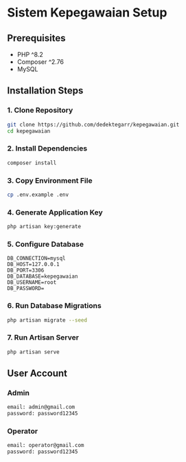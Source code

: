 # Sistem Kepegawaian Setup

## Prerequisites

-   PHP ^8.2
-   Composer ^2.76
-   MySQL

## Installation Steps

### 1. Clone Repository

```sh
git clone https://github.com/dedektegarr/kepegawaian.git
cd kepegawaian
```

### 2. Install Dependencies

```sh
composer install
```

### 3. Copy Environment File

```sh
cp .env.example .env
```

### 4. Generate Application Key

```sh
php artisan key:generate
```

### 5. Configure Database

```env
DB_CONNECTION=mysql
DB_HOST=127.0.0.1
DB_PORT=3306
DB_DATABASE=kepegawaian
DB_USERNAME=root
DB_PASSWORD=
```

### 6. Run Database Migrations

```sh
php artisan migrate --seed
```

### 7. Run Artisan Server

```sh
php artisan serve
```

## User Account

### Admin

```sh
email: admin@gmail.com
password: password12345
```

### Operator

```sh
email: operator@gmail.com
password: password12345
```

